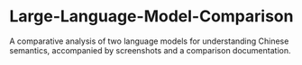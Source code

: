 # Large-Language-Model-Comparison
A comparative analysis of two language models for understanding Chinese semantics, accompanied by screenshots and a comparison documentation.
